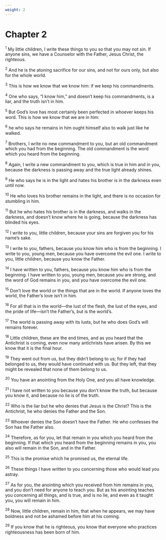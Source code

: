 ```yaml
---
weight: 2
---
```


# Chapter 2

<sup>1</sup> My little children, I write these things to you so that you may not sin. If anyone sins, we have a Counselor with the Father, Jesus Christ, the righteous. 

<sup>2</sup> And he is the atoning sacrifice for our sins, and not for ours only, but also for the whole world. 

<sup>3</sup> This is how we know that we know him: if we keep his commandments. 

<sup>4</sup> One who says, “I know him,” and doesn’t keep his commandments, is a liar, and the truth isn’t in him. 

<sup>5</sup> But God’s love has most certainly been perfected in whoever keeps his word. This is how we know that we are in him: 

<sup>6</sup> he who says he remains in him ought himself also to walk just like he walked. 

<sup>7</sup> Brothers, I write no new commandment to you, but an old commandment which you had from the beginning. The old commandment is the word which you heard from the beginning. 

<sup>8</sup> Again, I write a new commandment to you, which is true in him and in you, because the darkness is passing away and the true light already shines. 

<sup>9</sup> He who says he is in the light and hates his brother is in the darkness even until now. 

<sup>10</sup> He who loves his brother remains in the light, and there is no occasion for stumbling in him. 

<sup>11</sup> But he who hates his brother is in the darkness, and walks in the darkness, and doesn’t know where he is going, because the darkness has blinded his eyes. 

<sup>12</sup> I write to you, little children, because your sins are forgiven you for his name’s sake. 

<sup>13</sup> I write to you, fathers, because you know him who is from the beginning. I write to you, young men, because you have overcome the evil one. I write to you, little children, because you know the Father. 

<sup>14</sup> I have written to you, fathers, because you know him who is from the beginning. I have written to you, young men, because you are strong, and the word of God remains in you, and you have overcome the evil one. 

<sup>15</sup> Don’t love the world or the things that are in the world. If anyone loves the world, the Father’s love isn’t in him. 

<sup>16</sup> For all that is in the world—the lust of the flesh, the lust of the eyes, and the pride of life—isn’t the Father’s, but is the world’s. 

<sup>17</sup> The world is passing away with its lusts, but he who does God’s will remains forever. 

<sup>18</sup> Little children, these are the end times, and as you heard that the Antichrist is coming, even now many antichrists have arisen. By this we know that it is the final hour. 

<sup>19</sup> They went out from us, but they didn’t belong to us; for if they had belonged to us, they would have continued with us. But they left, that they might be revealed that none of them belong to us. 

<sup>20</sup> You have an anointing from the Holy One, and you all have knowledge. 

<sup>21</sup> I have not written to you because you don’t know the truth, but because you know it, and because no lie is of the truth. 

<sup>22</sup> Who is the liar but he who denies that Jesus is the Christ? This is the Antichrist, he who denies the Father and the Son. 

<sup>23</sup> Whoever denies the Son doesn’t have the Father. He who confesses the Son has the Father also. 

<sup>24</sup> Therefore, as for you, let that remain in you which you heard from the beginning. If that which you heard from the beginning remains in you, you also will remain in the Son, and in the Father. 

<sup>25</sup> This is the promise which he promised us, the eternal life. 

<sup>26</sup> These things I have written to you concerning those who would lead you astray. 

<sup>27</sup> As for you, the anointing which you received from him remains in you, and you don’t need for anyone to teach you. But as his anointing teaches you concerning all things, and is true, and is no lie, and even as it taught you, you will remain in him. 

<sup>28</sup> Now, little children, remain in him, that when he appears, we may have boldness and not be ashamed before him at his coming. 

<sup>29</sup> If you know that he is righteous, you know that everyone who practices righteousness has been born of him. 


